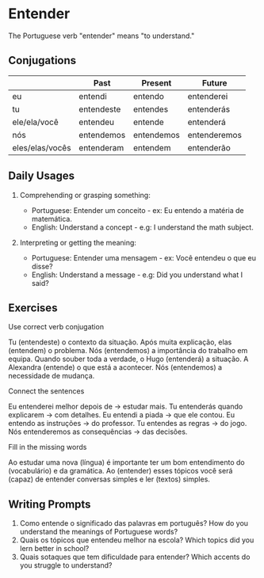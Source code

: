 # Entender

The Portuguese verb "entender" means "to understand."

## Conjugations

|                 | Past       | Present    | Future       |
| --------------- | ---------- | ---------- | ------------ |
| eu              | entendi    | entendo    | entenderei   |
| tu              | entendeste | entendes   | entenderás   |
| ele/ela/você    | entendeu   | entende    | entenderá    |
| nós             | entendemos | entendemos | entenderemos |
| eles/elas/vocês | entenderam | entendem   | entenderão   |

## Daily Usages

1. Comprehending or grasping something:

   - Portuguese: Entender um conceito - ex: Eu entendo a matéria de matemática.
   - English: Understand a concept - e.g: I understand the math subject.

2. Interpreting or getting the meaning:

   - Portuguese: Entender uma mensagem - ex: Você entendeu o que eu disse?
   - English: Understand a message - e.g: Did you understand what I said?

## Exercises

Use correct verb conjugation

Tu (entendeste) o contexto da situação.
Após muita explicação, elas (entendem) o problema.
Nós (entendemos) a importância do trabalho em equipa.
Quando souber toda a verdade, o Hugo (entenderá) a situação.
A Alexandra (entende) o que está a acontecer.
Nós (entendemos) a necessidade de mudança.

Connect the sentences

Eu entenderei melhor depois de -> estudar mais.
Tu entenderás quando explicarem -> com detalhes.
Eu entendi a piada -> que ele contou.
Eu entendo as instruções -> do professor.
Tu entendes as regras -> do jogo.
Nós entenderemos as consequências -> das decisões.

Fill in the missing words

Ao estudar uma nova (língua) é importante ter um bom entendimento do (vocabulário) e da gramática. Ao (entender) esses tópicos você será (capaz) de entender conversas simples e ler (textos) simples.

## Writing Prompts

1. Como entende o significado das palavras em português? How do you understand the meanings of Portuguese words?
2. Quais os tópicos que entendeu melhor na escola? Which topics did you lern better in school?
3. Quais sotaques que tem dificuldade para entender? Which accents do you struggle to understand?
